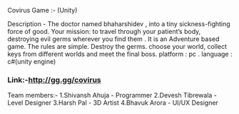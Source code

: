 
Covirus Game :- (Unity)

Description - The doctor named bhaharshidev , into a tiny sickness-fighting force of good. Your mission: to travel through your patient’s body, destroying evil germs wherever you find them . It is an Adventure based game. The rules are simple. Destroy the germs. choose your world, collect keys from different worlds and meet the final boss.
platform : pc .  language : c#(unity engine)

### Link:-http://gg.gg/covirus 


Team members:-
	1.Shivansh Ahuja - Programmer
	2.Devesh Tibrewala - Level Designer
	3.Harsh Pal - 3D Artist
	4.Bhavuk Arora - UI/UX Designer


